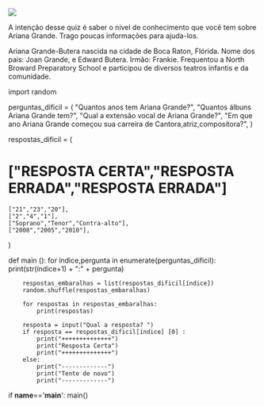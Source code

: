<html>
<head>
<title><p><h1>Tudo sobre Ariana Grande</h1></p></title>
</head>
<img src="http://www.etonline.com/media/photo/2014/10/24107907/425_ariana_grande_lionneckl.jpg"/>
<body><p>A intenção desse quiz é saber o nivel de conhecimento que você tem sobre Ariana Grande. Trago poucas informações para ajuda-los.</p> 
<p>Ariana Grande-Butera nascida na cidade de Boca Raton, Flórida. Nome dos pais: Joan Grande, e Edward Butera. Irmão: Frankie. Frequentou a North Broward Preparatory School e participou de diversos teatros infantis e da comunidade.</p>
  
</body>





import random

perguntas_dificil = (
    "Quantos anos tem Ariana Grande?",
    "Quantos álbuns Ariana Grande tem?",
    "Qual a extensão vocal de Ariana Grande?",
    "Em que ano Ariana Grande começou sua carreira de Cantora,atriz,compositora?",
)

respostas_dificil = (
# ["RESPOSTA CERTA","RESPOSTA ERRADA","RESPOSTA ERRADA"]
    ["21","23","20"],
    ["2","4","1"],
    ["Soprano","Tenor","Contra-alto"],
    ["2008","2005","2010"],
)

def main ():
    for índice,pergunta in enumerate(perguntas_dificil):
        print(str(índice+1) + ":" + pergunta)

        respostas_embaralhas = list(respostas_dificil[índice])
        random.shuffle(respostas_embaralhas)

        for respostas in respostas_embaralhas:
            print(respostas)

        resposta = input("Qual a resposta? ")
        if resposta == respostas_dificil[índice] [0] :
            print("++++++++++++++")
            print("Resposta Certa")
            print("++++++++++++++")
        else:
            print("-------------")
            print("Tente de novo")
            print("-------------")

if __name__=='__main__':
     main()
